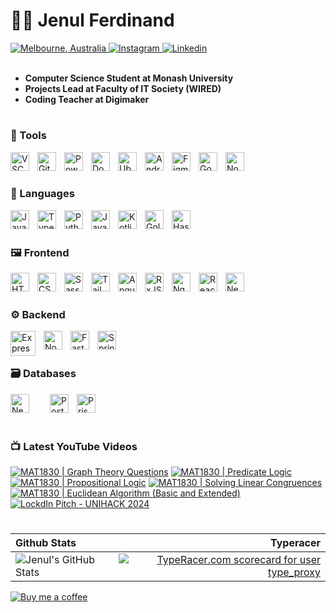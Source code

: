 # 👨‍💻 Jenul Ferdinand

<a href="https://g.co/kgs/JwKoL8" target="_blank">
        <img alt="Melbourne, Australia" title="Melbourne, Australia" src="https://custom-icon-badges.demolab.com/badge/Melbourne-AUS-green?style=for-the-badge&logo=location&logoColor=white"/>
</a> 
<a href="https://www.instagram.com/jenul_ferdinand" target="_blank">
        <img alt="Instagram" title="Instagram Profile Page" src="https://custom-icon-badges.demolab.com/badge/-Instagram-plum?style=for-the-badge&logo=icons8-instagram&logoColor=black"/>
</a> 
<a href="https://linkedin.com/in/jenul-ferdinand" target="_blank">
        <img alt="Linkedin" title="Linkedin" src="https://custom-icon-badges.demolab.com/badge/-Linkedin-blue?style=for-the-badge&logo=person-fill&logoColor=white"/>
</a> 

<br/>
<br/>

- **Computer Science Student at Monash University**
- **Projects Lead at Faculty of IT Society (WIRED)**
- **Coding Teacher at Digimaker**

#

### 🧰 Tools

<img align="left" title="VSCode" width="30px" style="padding-right:10px;" src="https://cdn.jsdelivr.net/gh/devicons/devicon@latest/icons/vscode/vscode-original.svg" />
<img align="left" title="Git" width="30px" style="padding-right:10px;" src="https://cdn.jsdelivr.net/gh/devicons/devicon/icons/git/git-original.svg"/>
<img align="left" title="Powershell" width="30px" style="padding-right:10px;" src="https://cdn.jsdelivr.net/gh/devicons/devicon@latest/icons/powershell/powershell-original.svg" />
<img align="left" title="Docker" width="30px" style="padding-right:10px;" src="https://cdn.jsdelivr.net/gh/devicons/devicon@latest/icons/docker/docker-original.svg" />
<img align="left" title="Ubuntu" width="30px" style="padding-right:10px;" src="https://cdn.jsdelivr.net/gh/devicons/devicon@latest/icons/ubuntu/ubuntu-original.svg" />
<img align="left" title="Android Studio" width="30px" style="padding-right:10px;" src="https://cdn.jsdelivr.net/gh/devicons/devicon@latest/icons/androidstudio/androidstudio-original.svg" />
<img align="left" title="Figma" width="30px" style="padding-right:10px;" src="https://cdn.jsdelivr.net/gh/devicons/devicon@latest/icons/figma/figma-original.svg" />
<img align="left" title="Godot" width="30px" style="padding-right:10px;" src="https://cdn.jsdelivr.net/gh/devicons/devicon@latest/icons/godot/godot-original.svg"/>
<img align="left" title="Node Package Manager" width="30px" style="padding-right:10px;" src="https://cdn.jsdelivr.net/gh/devicons/devicon@latest/icons/npm/npm-original-wordmark.svg" />
          

<br/>
<br/>

### 💬 Languages

<img align="left" title="JavaScript" width="30px" style="padding-right:10px;" src="https://cdn.jsdelivr.net/gh/devicons/devicon/icons/javascript/javascript-plain.svg"/>
<img align="left" title="TypeScript" width="30px" style="padding-right:10px;" src="https://cdn.jsdelivr.net/gh/devicons/devicon@latest/icons/typescript/typescript-original.svg"/>
<img align="left" title="Python" width="30px" style="padding-right:10px;" src="https://cdn.jsdelivr.net/gh/devicons/devicon@latest/icons/python/python-original.svg"/>
<img align="left" title="Java" width="30px" style="padding-right:10px;" src="https://cdn.jsdelivr.net/gh/devicons/devicon/icons/java/java-original.svg"/>
<img align="left" title="Kotlin" width="30px" style="padding-right:10px;" src="https://cdn.jsdelivr.net/gh/devicons/devicon@latest/icons/kotlin/kotlin-original.svg" />
<img align="left" title="Golang" width="30px" style="padding-right:10px;" src="https://cdn.jsdelivr.net/gh/devicons/devicon@latest/icons/go/go-original-wordmark.svg"/>
<img align="left" title="Haskell" width="30px" style="padding-right:10px;" src="https://cdn.jsdelivr.net/gh/devicons/devicon@latest/icons/haskell/haskell-original.svg" />

<br/>
<br/>

### 🖼 Frontend

<img align="left" title="HTML" width="30px" style="padding-right:10px;" src="https://cdn.jsdelivr.net/gh/devicons/devicon/icons/html5/html5-plain.svg"/>
<img align="left" title="CSS" width="30px" style="padding-right:10px;" src="https://cdn.jsdelivr.net/gh/devicons/devicon/icons/css3/css3-plain.svg"/>
<img align="left" title="Sass" width="30px" style="padding-right:10px;" src="https://cdn.jsdelivr.net/gh/devicons/devicon@latest/icons/sass/sass-original.svg"/>
<img align="left" title="TailwindCSS" width="30px" style="padding-right:10px;" src="https://cdn.jsdelivr.net/gh/devicons/devicon@latest/icons/tailwindcss/tailwindcss-original.svg" />
<img align="left" title="Angular" width="30px" style="padding-right:10px;" src="https://cdn.jsdelivr.net/gh/devicons/devicon@latest/icons/angularjs/angularjs-original.svg"/>
<img align="left" title="RxJS" width="30px" style="padding-right:10px;" src="https://cdn.jsdelivr.net/gh/devicons/devicon@latest/icons/rxjs/rxjs-original.svg" />
<img align="left" title="NgRx" width="30px" style="padding-right:10px;" src="https://cdn.jsdelivr.net/gh/devicons/devicon@latest/icons/ngrx/ngrx-original.svg" />
<img align="left" title="React" width="30px" style="padding-right:10px;" src="https://cdn.jsdelivr.net/gh/devicons/devicon/icons/react/react-original.svg"/>
<img align="left" title="Next.js" width="30px" style="padding-right: 30px;" src="https://cdn.jsdelivr.net/gh/devicons/devicon@latest/icons/nextjs/nextjs-original.svg" />

<br/>
<br/>

### ⚙ Backend

<img align="left" title="Express" width="40px" style="padding-right:10px;" src="https://cdn.jsdelivr.net/gh/devicons/devicon@latest/icons/express/express-original-wordmark.svg" />
<img align="left" title="Node.js" width="30px" style="padding-right:10px;" src="https://cdn.jsdelivr.net/gh/devicons/devicon@latest/icons/nodejs/nodejs-original-wordmark.svg"/>
<img align="left" title="FastAPI" width="30px" style="padding-right:10px;" src="https://cdn.jsdelivr.net/gh/devicons/devicon@latest/icons/fastapi/fastapi-original.svg" />
<img align="left" title="Spring Boot" width="30px" style="padding-right:10px;" src="https://cdn.jsdelivr.net/gh/devicons/devicon@latest/icons/spring/spring-original.svg" />

<br/>
<br/>

### 🗃 Databases

<img align="left" title="Next.js" width="30px" style="padding-right: 30px;" src="https://cdn.jsdelivr.net/gh/devicons/devicon@latest/icons/mongodb/mongodb-original-wordmark.svg" />
<img align="left" title="PostgreSQL" width="30px" style="padding-right:10px;" src="https://cdn.jsdelivr.net/gh/devicons/devicon@latest/icons/postgresql/postgresql-original.svg"/>
<img align="left" title="Prisma" width="30px" style="padding-right:10px;" src="https://cdn.jsdelivr.net/gh/devicons/devicon@latest/icons/prisma/prisma-original.svg" />
        
<br/>
<br/>

#

### 📺 Latest YouTube Videos
<!-- BEGIN YOUTUBE-CARDS -->
[![MAT1830 | Graph Theory Questions](https://ytcards.demolab.com/?id=9OO6pzQFBUo&title=MAT1830+%7C+Graph+Theory+Questions&lang=en&timestamp=1717396121&background_color=%230d1117&title_color=%23ffffff&stats_color=%23dedede&max_title_lines=1&width=250&border_radius=5 "MAT1830 | Graph Theory Questions")](https://www.youtube.com/watch?v=9OO6pzQFBUo)
[![MAT1830 | Predicate Logic](https://ytcards.demolab.com/?id=Kbjd2ozxCy0&title=MAT1830+%7C+Predicate+Logic&lang=en&timestamp=1717166155&background_color=%230d1117&title_color=%23ffffff&stats_color=%23dedede&max_title_lines=1&width=250&border_radius=5 "MAT1830 | Predicate Logic")](https://www.youtube.com/watch?v=Kbjd2ozxCy0)
[![MAT1830 | Propositional Logic](https://ytcards.demolab.com/?id=vZpr36hRrRs&title=MAT1830+%7C+Propositional+Logic&lang=en&timestamp=1717153223&background_color=%230d1117&title_color=%23ffffff&stats_color=%23dedede&max_title_lines=1&width=250&border_radius=5 "MAT1830 | Propositional Logic")](https://www.youtube.com/watch?v=vZpr36hRrRs)
[![MAT1830 | Solving Linear Congruences](https://ytcards.demolab.com/?id=PysQI1wDS9E&title=MAT1830+%7C+Solving+Linear+Congruences&lang=en&timestamp=1717045445&background_color=%230d1117&title_color=%23ffffff&stats_color=%23dedede&max_title_lines=1&width=250&border_radius=5 "MAT1830 | Solving Linear Congruences")](https://www.youtube.com/watch?v=PysQI1wDS9E)
[![MAT1830 | Euclidean Algorithm (Basic and Extended)](https://ytcards.demolab.com/?id=Kg2L4uQeqME&title=MAT1830+%7C+Euclidean+Algorithm+%28Basic+and+Extended%29&lang=en&timestamp=1716887008&background_color=%230d1117&title_color=%23ffffff&stats_color=%23dedede&max_title_lines=1&width=250&border_radius=5 "MAT1830 | Euclidean Algorithm (Basic and Extended)")](https://www.youtube.com/watch?v=Kg2L4uQeqME)
[![LockdIn Pitch - UNIHACK 2024](https://ytcards.demolab.com/?id=uaHRGYcotuY&title=LockdIn+Pitch+-+UNIHACK+2024&lang=en&timestamp=1709445588&background_color=%230d1117&title_color=%23ffffff&stats_color=%23dedede&max_title_lines=1&width=250&border_radius=5 "LockdIn Pitch - UNIHACK 2024")](https://www.youtube.com/watch?v=uaHRGYcotuY)
<!-- END YOUTUBE-CARDS -->

#

| Github Stats | Typeracer |
| :--- | ---: |
| ![Jenul's GitHub Stats](https://github-readme-stats.vercel.app/api?username=jenul-ferdinand&show_icons=true&theme=aura) | <a href="https://data.typeracer.com/pit/profile?user=type_proxy&ref=badge" target="_top"><img src="https://data.typeracer.com/misc/badge?user=type_proxy" border="0" alt="TypeRacer.com scorecard for user type_proxy"/></a>|

[![Buy me a coffee](https://custom-icon-badges.demolab.com/badge/-Buy_me_a_coffee-FF5E5B?style=for-the-badge&logo=kofi&logoColor=white)](https://www.buymeacoffee.com/jenul_ferdinand "Buy me a coffee")

<br/>



